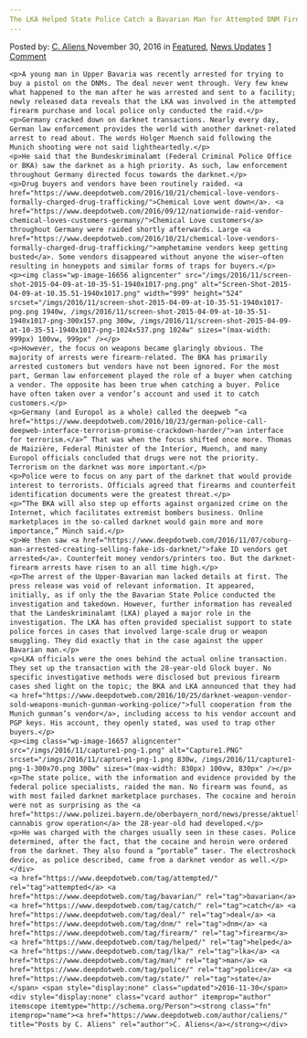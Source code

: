 ```yaml
---
The LKA Helped State Police Catch a Bavarian Man for Attempted DNM Firearm Deal
---
```

<article class="post-listing post-16655 post type-post status-publish format-standard has-post-thumbnail hentry  tag-attempted tag-bavarian tag-catch tag-deal tag-dnm tag-firearm tag-helped tag-lka tag-man tag-police tag-state">
    <div class="post-inner">
        <span>Posted by: <a href="https://www.deepdotweb.com/author/caliens/" title="">C. Aliens </a></span>
    <span>November 30, 2016</span>
    <span>in <a href="https://www.deepdotweb.com/category/deepdot-news/" rel="category tag">Featured</a>, <a href="https://www.deepdotweb.com/category/news-updates/" rel="category tag">News Updates</a></span>
    <span><a href="https://www.deepdotweb.com/2016/11/30/lka-helped-state-police-catch-bavarian-man-attempted-dnm-firearm-deal/#comments">1 Comment</a></span>
    </p>
    <div class="clear"></div>
    
    <p>A young man in Upper Bavaria was recently arrested for trying to buy a pistol on the DNMs. The deal never went through. Very few knew what happened to the man after he was arrested and sent to a facility; newly released data reveals that the LKA was involved in the attempted firearm purchase and local police only conducted the raid.</p>
    <p>Germany cracked down on darknet transactions. Nearly every day, German law enforcement provides the world with another darknet-related arrest to read about. The words Holger Muench said following the Munich shooting were not said lightheartedly.</p>
    <p>He said that the Bundeskriminalamt (Federal Criminal Police Office or BKA) saw the darknet as a high priority. As such, law enforcement throughout Germany directed focus towards the darknet.</p>
    <p>Drug buyers and vendors have been routinely raided. <a href="https://www.deepdotweb.com/2016/10/21/chemical-love-vendors-formally-charged-drug-trafficking/">Chemical Love went down</a>. <a href="https://www.deepdotweb.com/2016/09/12/nationwide-raid-vendor-chemical-loves-customers-germany/">Chemical Love customers</a> throughout Germany were raided shortly afterwards. Large <a href="https://www.deepdotweb.com/2016/10/21/chemical-love-vendors-formally-charged-drug-trafficking/">amphetamine vendors keep getting busted</a>. Some vendors disappeared without anyone the wiser—often resulting in honeypots and similar forms of traps for buyers.</p>
    <p><img class="wp-image-16656 aligncenter" src="/imgs/2016/11/screen-shot-2015-04-09-at-10-35-51-1940x1017-png.png" alt="Screen-Shot-2015-04-09-at-10.35.51-1940x1017.png" width="999" height="524" srcset="/imgs/2016/11/screen-shot-2015-04-09-at-10-35-51-1940x1017-png.png 1940w, /imgs/2016/11/screen-shot-2015-04-09-at-10-35-51-1940x1017-png-300x157.png 300w, /imgs/2016/11/screen-shot-2015-04-09-at-10-35-51-1940x1017-png-1024x537.png 1024w" sizes="(max-width: 999px) 100vw, 999px" /></p>
    <p>However, the focus on weapons became glaringly obvious. The majority of arrests were firearm-related. The BKA has primarily arrested customers but vendors have not been ignored. For the most part, German law enforcement played the role of a buyer when catching a vendor. The opposite has been true when catching a buyer. Police have often taken over a vendor’s account and used it to catch customers.</p>
    <p>Germany (and Europol as a whole) called the deepweb “<a href="https://www.deepdotweb.com/2016/10/23/german-police-call-deepweb-interface-terrorism-promise-crackdown-harder/">an interface for terrorism.</a>” That was when the focus shifted once more. Thomas de Maizière, Federal Minister of the Interior, Muench, and many Europol officials concluded that drugs were not the priority. Terrorism on the darknet was more important.</p>
    <p>Police were to focus on any part of the darknet that would provide interest to terrorists. Officials agreed that firearms and counterfeit identification documents were the greatest threat.</p>
    <p>“The BKA will also step up efforts against organized crime on the Internet, which facilitates extremist bombers business. Online marketplaces in the so-called darknet would gain more and more importance,” Münch said.</p>
    <p>We then saw <a href="https://www.deepdotweb.com/2016/11/07/coburg-man-arrested-creating-selling-fake-ids-darknet/">fake ID vendors get arrested</a>. Counterfeit money vendors/printers too. But the darknet-firearm arrests have risen to an all time high.</p>
    <p>The arrest of the Upper-Bavarian man lacked details at first. The press release was void of relevant information. It appeared, initially, as if only the the Bavarian State Police conducted the investigation and takedown. However, further information has revealed that the Landeskriminalamt (LKA) played a major role in the investigation. The LKA has often provided specialist support to state police forces in cases that involved large-scale drug or weapon smuggling. They did exactly that in the case against the upper Bavarian man.</p>
    <p>LKA officials were the ones behind the actual online transaction. They set up the transaction with the 28-year-old Glock buyer. No specific investigative methods were disclosed but previous firearm cases shed light on the topic; the BKA and LKA announced that they had <a href="https://www.deepdotweb.com/2016/10/25/darknet-weapon-vendor-sold-weapons-munich-gunman-working-police/">full cooperation from the Munich gunman’s vendor</a>, including access to his vendor account and PGP keys. His account, they openly stated, was used to trap other buyers.</p>
    <p><img class="wp-image-16657 aligncenter" src="/imgs/2016/11/capture1-png-1.png" alt="Capture1.PNG" srcset="/imgs/2016/11/capture1-png-1.png 830w, /imgs/2016/11/capture1-png-1-300x70.png 300w" sizes="(max-width: 830px) 100vw, 830px" /></p>
    <p>The state police, with the information and evidence provided by the federal police specialists, raided the man. No firearm was found, as with most failed darknet marketplace purchases. The cocaine and heroin were not as surprising as the <a href="https://www.polizei.bayern.de/oberbayern_nord/news/presse/aktuell/index.html/250970">full cannabis grow operation</a> the 28-year-old had developed.</p>
    <p>He was charged with the charges usually seen in these cases. Police determined, after the fact, that the cocaine and heroin were ordered from the darknet. They also found a “portable” taser. The electroshock device, as police described, came from a darknet vendor as well.</p>
    </div>
    <a href="https://www.deepdotweb.com/tag/attempted/" rel="tag">attempted</a> <a href="https://www.deepdotweb.com/tag/bavarian/" rel="tag">bavarian</a> <a href="https://www.deepdotweb.com/tag/catch/" rel="tag">catch</a> <a href="https://www.deepdotweb.com/tag/deal/" rel="tag">deal</a> <a href="https://www.deepdotweb.com/tag/dnm/" rel="tag">dnm</a> <a href="https://www.deepdotweb.com/tag/firearm/" rel="tag">firearm</a> <a href="https://www.deepdotweb.com/tag/helped/" rel="tag">helped</a> <a href="https://www.deepdotweb.com/tag/lka/" rel="tag">lka</a> <a href="https://www.deepdotweb.com/tag/man/" rel="tag">man</a> <a href="https://www.deepdotweb.com/tag/police/" rel="tag">police</a> <a href="https://www.deepdotweb.com/tag/state/" rel="tag">state</a></span> <span style="display:none" class="updated">2016-11-30</span>
    <div style="display:none" class="vcard author" itemprop="author" itemscope itemtype="http://schema.org/Person"><strong class="fn" itemprop="name"><a href="https://www.deepdotweb.com/author/caliens/" title="Posts by C. Aliens" rel="author">C. Aliens</a></strong></div>
    
